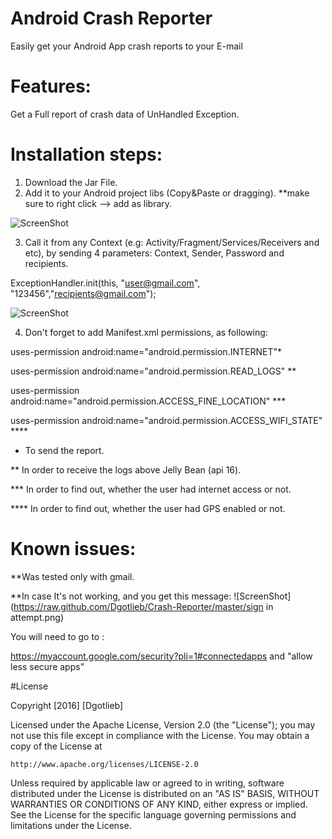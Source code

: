 # Android Crash Reporter
Easily get your Android App crash reports to your E-mail

# Features:
Get a Full report of crash data of UnHandled Exception.

# Installation steps:
1.	Download the Jar File.
2.	Add it to your Android project libs (Copy&Paste or dragging).
**make sure to right click --> add as library.

![ScreenShot](https://raw.github.com/Dgotlieb/Crash-Reporter/master/addJar.png)

3.	Call it from any Context (e.g: Activity/Fragment/Services/Receivers and etc), 
    by sending 4 parameters: Context, Sender, Password and recipients.

ExceptionHandler.init(this, "user@gmail.com", "123456","recipients@gmail.com");

![ScreenShot](https://raw.github.com/Dgotlieb/Crash-Reporter/master/init.png)

4. Don't forget to add Manifest.xml permissions, as following:

uses-permission android:name="android.permission.INTERNET"*

uses-permission android:name="android.permission.READ_LOGS" **

uses-permission android:name="android.permission.ACCESS_FINE_LOCATION" ***

uses-permission android:name="android.permission.ACCESS_WIFI_STATE" ****

* To send the report.

** In order to receive the logs above Jelly Bean (api 16).

*** In order to find out, whether the user had internet access or not.

**** In order to find out, whether the user had GPS enabled or not.


# Known issues:
**Was tested only with gmail.

**In case It's not working, and you get this message: 
![ScreenShot](https://raw.github.com/Dgotlieb/Crash-Reporter/master/sign in attempt.png)

You will need to go to :

https://myaccount.google.com/security?pli=1#connectedapps and "allow less secure apps"

#License

Copyright [2016] [Dgotlieb]

Licensed under the Apache License, Version 2.0 (the "License");
you may not use this file except in compliance with the License.
You may obtain a copy of the License at

    http://www.apache.org/licenses/LICENSE-2.0

Unless required by applicable law or agreed to in writing, software
distributed under the License is distributed on an "AS IS" BASIS,
WITHOUT WARRANTIES OR CONDITIONS OF ANY KIND, either express or implied.
See the License for the specific language governing permissions and
limitations under the License.


